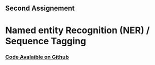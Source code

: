 ## Second Assignement
# Named entity Recognition (NER) / Sequence Tagging


### [Code Avalaible on Github](https://github.com/DeepLearningOTH/Assignment2)
